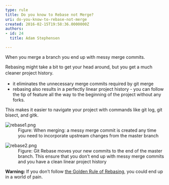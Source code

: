 ```yaml
---
type: rule
title: Do you know to Rebase not Merge?
uri: do-you-know-to-rebase-not-merge
created: 2016-02-15T19:58:36.0000000Z
authors:
- id: 24
  title: Adam Stephensen

---
```




<span class='intro'> <p class="ssw15-rteElement-P">When you merge a branch you end up with messy merge commits.</p><p class="ssw15-rteElement-P">Rebasing might take a bit to get your head around, but&#160;you get a much cleaner project history.<span style="line-height&#58;1.6;">​</span></p> </span>

<ul><li>it eliminates the unnecessary merge commits required by&#160;git merge<br></li><li>rebasing also results in a perfectly linear project history -&#160;you can follow the tip of&#160;feature&#160;all the way to the beginning of the project without any forks.</li></ul><p>This makes it easier to navigate your project with commands like&#160;git log,&#160;git bisect, and&#160;gitk.</p><dl class="image"><dt><img src="/PublishingImages/rebase1.png" alt="rebase1.png" /></dt><dd>Figure&#58; When merging&#58;&#160;a&#160;messy merge commit is created any time you need to incorporate upstream changes&#160;from the master branch</dd></dl> <dl class="image"><dt><img src="/PublishingImages/rebase2.png" alt="rebase2.png" /></dt><dd>Figure&#58; Git Rebase moves your new commits to the end of the master branch. This ensure that you don't end up with messy merge commits and you have a clean linear project history</dd></dl><p>
   <strong>Warning&#58;</strong>&#160;If you don’t follow <a href="/_layouts/15/FIXUPREDIRECT.ASPX?WebId=3dfc0e07-e23a-4cbb-aac2-e778b71166a2&amp;TermSetId=07da3ddf-0924-4cd2-a6d4-a4809ae20160&amp;TermId=cb4fd562-6c0a-418c-88c5-9af1b9451469">the&#160;Golden Rule of Rebasing</a>,&#160;you could end up in a ​world of pain.</p>​


